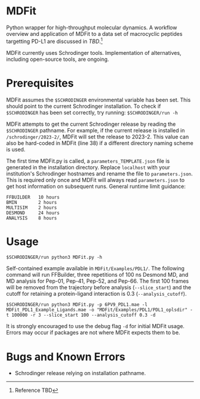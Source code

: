 # MDFit
Python wrapper for high-throughput molecular dynamics. A workflow overview and application of MDFit to a data set of macrocyclic peptides targetting PD-L1 are discussed in _TBD_.[^1]
[^1]: Reference TBD

MDFit currently uses Schrodinger tools. Implementation of alternatives, including open-source tools, are ongoing.
# Prerequisites
MDFit assumes the `$SCHRODINGER` environmental variable has been set. This should point to the current Schrodinger installation. To check if `$SCHRODINGER` has been set correctly, try running: `$SCHRODINGER/run -h`


MDFit attempts to get the current Schrodinger release by reading the `$SCHRODINGER` pathname. For example, if the current release is installed in `/schrodinger/2023-2/`, MDFit will set the release to 2023-2. This value can also be hard-coded in MDFit (line 38) if a different directory naming scheme is used.

The first time MDFit.py is called, a `parameters_TEMPLATE.json` file is generated in the installation directory. Replace `localhost` with your institution's Schrodinger hostnames and rename the file to `parameters.json`. This is required only once and MDFit will always read `parameters.json` to get host information on subsequent runs. General runtime limit guidance:
```
FFBUILDER   10 hours
BMIN        2 hours
MULTISIM    2 hours
DESMOND     24 hours
ANALYSIS    8 hours
```
# Usage
```
$SCHRODINGER/run python3 MDFit.py -h
```
Self-contained example available in `MDFit/Examples/PDL1/`. The following command will run FFBuilder, three repetitions of 100 ns Desmond MD, and MD analysis for Pep-01, Pep-41, Pep-52, and Pep-66. The first 100 frames will be removed from the trajectory before analysis (`--slice_start`) and the cutoff for retaining a protein-ligand interaction is 0.3 (`--analysis_cutoff`).
```
$SCHRODINGER/run python3 MDFit.py -p 6PV9_PDL1.mae -l MDFit_PDL1_Example_Ligands.mae -o "MDFit/Examples/PDL1/PDL1_oplsdir" -t 100000 -r 3 --slice_start 100 --analysis_cutoff 0.3 -d
```
It is strongly encouraged to use the debug flag `-d` for initial MDFit usage. Errors may occur if packages are not where MDFit expects them to be.


# Bugs and Known Errors
+ Schrodinger release relying on installation pathname.
